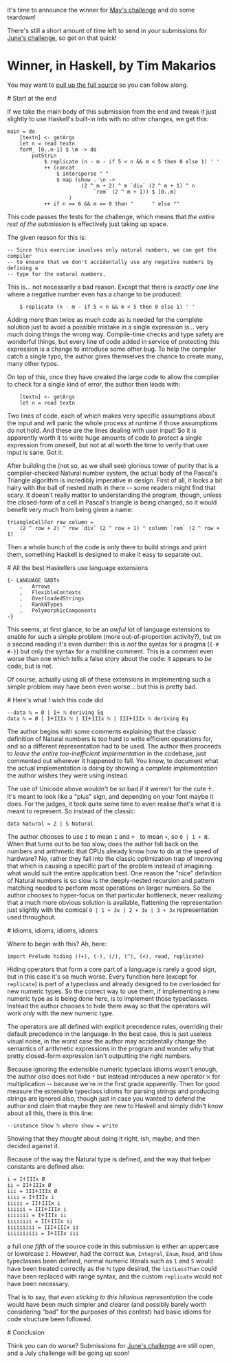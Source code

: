It's time to announce the winner for [May's challenge](<%= @items['/articles/2019121 Pascal\'s Triangle/index.*'].path %>) and do some teardown!

There's still a short amount of time left to send in your submissions for [June's challenge](<%= @items['/articles/2019152 ISBN Verifier/index.*'].path %>), so get on that quick!

# Winner, in Haskell, by Tim Makarios

You may want to [pull up the full source](https://snark.badcode.rocks/archives/2019-June/000036.html) so you can follow along.

<section markdown="1">
# Start at the end

If we take the main body of this submission from the end and tweak it just slightly to use Haskell's built-in Ints with no other changes, we get this:

    main = do
    	[textn] <- getArgs
    	let n = read textn
    	forM_ [0..n-1] $ \m -> do
    		putStrLn
    			$ replicate (n - m - if 5 < n && m < 5 then 0 else 1) ' '
    			++ (concat
    				$ intersperse " "
    				$ map (show . \n ->
    						(2 ^ m + 2) ^ m `div` (2 ^ m + 1) ^ n
    							`rem` (2 ^ m + 1)) $ [0..m]
    					)
    			++ if n == 6 && m == 0 then "      " else ""

This code passes the tests for the challenge, which means that *the entire rest of the submission* is effectively just taking up space.

The given reason for this is:

    -- Since this exercise involves only natural numbers, we can get the compiler
    -- to ensure that we don't accidentally use any negative numbers by defining a
    -- type for the natural numbers.

This is... not necessarily a bad reason.  Except that there is *exactly one line* where a negative number even has a change to be produced:

    	$ replicate (n - m - if 5 < n && m < 5 then 0 else 1) ' '

Adding more than twice as much code as is needed for the complete solution just to avoid a possible mistake in a single expression is... very much doing things the wrong way.  Compile-time checks and type safety are wonderful things, but every line of code added in service of protecting this expression is a change to introduce some *other* bug.  To help the compiler catch a single typo, the author gives themselves the chance to create many, many other typos.

On top of this, once they have created the large code to allow the compiler to check for a single kind of error, the author then leads with: 

    	[textn] <- getArgs
    	let n = read textn

Two lines of code, each of which makes very specific assumptions about the input and will panic the whole process at runtime if those assumptions do not hold.  And these are the lines dealing with user input!  So it is apparently worth it to write huge amounts of code to protect a single expression from oneself, but not at all worth the time to verify that user input is sane.  Got it.

After building the (not so, as we shall see) glorious tower of purity that is a compiler-checked Natural number system, the actual body of the Pascal's Triangle algorithm is incredibly imperative in design.  First of all, it looks a bit hairy with the ball of nested math in there -- some readers might find that scary.  It doesn't really matter to understanding the program, though, unless the closed-form of a cell in Pascal's triangle is being changed, so it would benefit very much from being given a name:

    triangleCellFor row column =
    	(2 ^ row + 2) ^ row `div` (2 ^ row + 1) ^ column `rem` (2 ^ row + 1)

Then a whole bunch of the code is only there to build strings and print them, something Haskell is designed to make it easy to separate out.
</section>

<section markdown="1">
# All the best Haskellers use language extensions

    {- LANGUAGE	GADTs
    	,	Arrows
    	,	FlexibleContexts
    	,	OverloadedStrings
    	,	RankNTypes
    	,	PolymorphicComponents
    -}

This seems, at first glance, to be an *awful* lot of language extensions to enable for such a simple problem (more out-of-proportion activity?), but on a second reading it's even dumber: this is *not* the syntax for a pragma (`{-# #-}`) but only the syntax for a multiline comment.  This is a comment even worse than one which tells a false story about the code: it appears to *be* code, but is not.

Of course, actually using all of these extensions in implementing such a simple problem may have been even worse... but this is pretty bad.
</section>

<section markdown="1">
# Here's what I wish this code did

    --data ℕ = Ø | I𐊛 ℕ deriving Eq
    data ℕ = Ø | I𐊛IIIх ℕ | II𐊛IIIх ℕ | III𐊛IIIх ℕ deriving Eq

The author begins with some comments explaining that the classic definition of Natural numbers is too hard to write efficient operations for, and so a different representation had to be used.  The author then proceeds to *leave the entire too-inefficient implementation* in the codebase, just commented out wherever it happened to fall.  You know, to document what the actual implementation is doing by showing a *complete implementation* the author wishes they were using instead.

The use of Unicode above wouldn't be *so* bad if it weren't for the cute 𐊛.  It's meant to look like a "plus" sign, and depending on your font maybe it does.  For the judges, it took quite some time to even realise that's what it is meant to represent.  So instead of the classic:

    data Natural = Z | S Natural

The author chooses to use `I` to mean `1` and `𐊛 ` to mean `+`, so `0 | 1 + N`.  When that turns out to be too slow, does the author fall back on the numbers and arithmetic that CPUs already know how to do at the speed of hardware?  No, rather they fall into the classic optimization trap of improving that which is causing a specific part of the problem instead of imagining what would suit the entire application best.  One reason the "nice" definition of Natural numbers is so slow is the deeply-nested recursion and pattern matching needed to perform most operations on larger numbers.  So the author chooses to hyper-focus on that particular bottleneck, never realizing that a much more obvious solution is available, flattening the representation just slightly with the comical `0 | 1 + 3x | 2 + 3x | 3 + 3x` representation used throughout.
</section>

<section markdown="1">
# Idioms, idioms, idioms, idioms

Where to begin with this?  Ah, here:

    import Prelude hiding ((+), (-), (/), (^), (<), read, replicate)

Hiding operators that form a core part of a language is rarely a good sign, but in this case it's so much worse.  Every function here (except for `replicate`) is part of a typeclass and already designed to be overloaded for new numeric types.  So the correct way to use them, if implementing a new numeric type as is being done here, is to implement those typeclasses.  Instead the author chooses to hide them away so that the operators will work *only* with the new numeric type.

The operators are all defined with explicit precedence rules, overriding their default precedence in the language.  In the best case, this is just useless visual noise, in the worst case the author may accidentally change the semantics of arithmetic expressions in the program and wonder why that pretty closed-form expression isn't outputting the right numbers.

Because ignoring the extensible numeric typeclass idioms wasn't enough, the author *also* does not hide `*` but instead introduces a new operator `⨉` for multiplication -- because we're in the first grade apparently.  Then for good measure the extensible typeclass idioms for parsing strings and producing strings are ignored also, though just in case you wanted to defend the author and claim that maybe they are new to Haskell and simply didn't know about all this, there is this line:

    --instance Show ℕ where show = write

Showing that they *thought* about doing it right, ish, maybe, and then decided against it.

Because of the way the Natural type is defined, and the way that helper constants are defined also:

    i = I𐊛IIIх Ø
    ii = II𐊛IIIх Ø
    iii = III𐊛IIIх Ø
    iiii = I𐊛IIIх i
    iiiii = II𐊛IIIх i
    iiiiii = III𐊛IIIх i
    iiiiiii = I𐊛IIIх ii
    iiiiiiii = II𐊛IIIх ii
    iiiiiiiii = III𐊛IIIх ii
    iiiiiiiiii = I𐊛IIIх iii

a full *one fifth* of the source code in this submission is either an uppercase or lowercase `I`.  However, had the correct `Num`, `Integral`, `Enum`, `Read`, and `Show` typeclasses been defined, normal numeric literals such as `1` and `5` would have been treated correctly as the ℕ type desired, the `listLessThan` could have been replaced with range syntax, and the custom `replicate` would not have been necessary.

That is to say, that *even sticking to this hilarious representation* the code would have been much simpler and clearer (and possibly barely worth considering "bad" for the purposes of this contest) had basic idioms for code structure been followed.
</section>

<section markdown="1">
# Conclusion

Think you can do worse?  Submissions for [June's challenge](<%= @items['/articles/2019152 ISBN Verifier/index.*'].path %>) are still open, and a July challenge will be going up soon!
</section>
